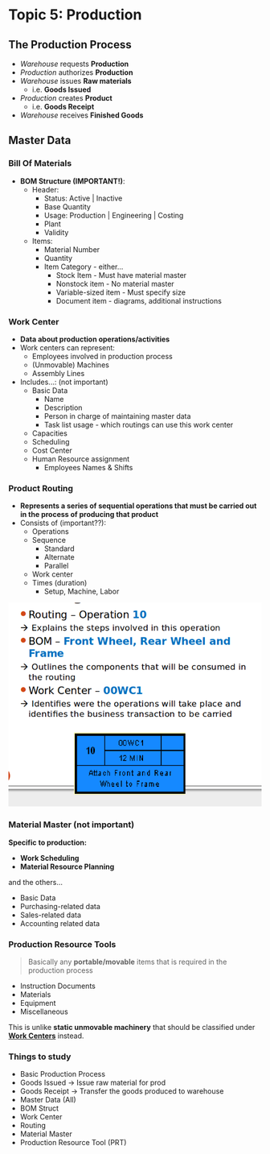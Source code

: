 # Topic 5: Production

## The Production Process

- *Warehouse* requests **Production**
- *Production* authorizes **Production**
- *Warehouse* issues **Raw materials**
    + i.e. **Goods Issued**
- *Production* creates **Product**
    + i.e. **Goods Receipt**
- *Warehouse* receives **Finished Goods**

## Master Data

### Bill Of Materials

+ **BOM Structure (IMPORTANT!)**:
    * Header:
        - Status: Active | Inactive
        - Base Quantity
        - Usage: Production | Engineering | Costing
        - Plant
        - Validity
    * Items:
        - Material Number
        - Quantity
        - Item Category - either...
            + Stock Item - Must have material master
            + Nonstock item - No material master
            + Variable-sized item - Must specify size
            + Document item - diagrams, additional instructions

### Work Center

+ **Data about production operations/activities**
+ Work centers can represent:
    * Employees involved in production process
    * (Unmovable) Machines
    * Assembly Lines
+ Includes...: (not important)
    * Basic Data
        - Name
        - Description
        - Person in charge of maintaining master data
        - Task list usage - which routings can use this work center
    * Capacities
    * Scheduling
    * Cost Center
    * Human Resource assignment
        - Employees Names & Shifts

### Product Routing

+ **Represents a series of sequential operations that must be carried out in the process of producing that product**
+ Consists of (important??):
    * Operations
    * Sequence
        - Standard
        - Alternate
        - Parallel
    * Work center
    * Times (duration)
        - Setup, Machine, Labor

![Routing](pics/routing.png)
            
### Material Master (not important)

**Specific to production:**
- **Work Scheduling**
- **Material Resource Planning**

and the others...

- Basic Data
- Purchasing-related data
- Sales-related data
- Accounting related data

### Production Resource Tools

> Basically any **portable/movable** items that is required in the production process

- Instruction Documents
- Materials
- Equipment
- Miscellaneous

This is unlike **static unmovable machinery** that should be classified under **[Work Centers](#work-center)** instead.

### Things to study

- Basic Production Process
- Goods Issued -> Issue raw material for prod    
- Goods Receipt -> Transfer the goods produced to warehouse
- Master Data (All)
- BOM Struct
- Work Center
- Routing
- Material Master
- Production Resource Tool (PRT)